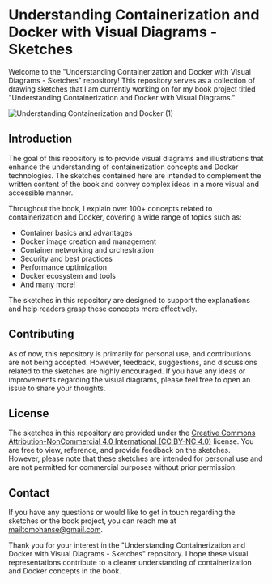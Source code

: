 # Understanding Containerization and Docker with Visual Diagrams - Sketches

Welcome to the "Understanding Containerization and Docker with Visual Diagrams - Sketches" repository! This repository serves as a collection of drawing sketches that I am currently working on for my book project titled "Understanding Containerization and Docker with Visual Diagrams."


![Understanding Containerization and Docker (1)](https://github.com/Krishnamohan-Yerrabilli/Understanding-Containerization-and-Docker-with-Visual-Diagrams-Sketches/assets/58173938/8d38c461-26db-45b9-8c2a-c2a665e1f19f)


## Introduction

The goal of this repository is to provide visual diagrams and illustrations that enhance the understanding of containerization concepts and Docker technologies. The sketches contained here are intended to complement the written content of the book and convey complex ideas in a more visual and accessible manner.

Throughout the book, I explain over 100+ concepts related to containerization and Docker, covering a wide range of topics such as:

- Container basics and advantages
- Docker image creation and management
- Container networking and orchestration
- Security and best practices
- Performance optimization
- Docker ecosystem and tools
- And many more!

The sketches in this repository are designed to support the explanations and help readers grasp these concepts more effectively.

## Contributing

As of now, this repository is primarily for personal use, and contributions are not being accepted. However, feedback, suggestions, and discussions related to the sketches are highly encouraged. If you have any ideas or improvements regarding the visual diagrams, please feel free to open an issue to share your thoughts.

## License

The sketches in this repository are provided under the [Creative Commons Attribution-NonCommercial 4.0 International (CC BY-NC 4.0)](LICENSE) license. You are free to view, reference, and provide feedback on the sketches. However, please note that these sketches are intended for personal use and are not permitted for commercial purposes without prior permission.

## Contact

If you have any questions or would like to get in touch regarding the sketches or the book project, you can reach me at [mailtomohanse@gmail.com](mailto:mailtomohanse@gmail.com).

Thank you for your interest in the "Understanding Containerization and Docker with Visual Diagrams - Sketches" repository. I hope these visual representations contribute to a clearer understanding of containerization and Docker concepts in the book.
